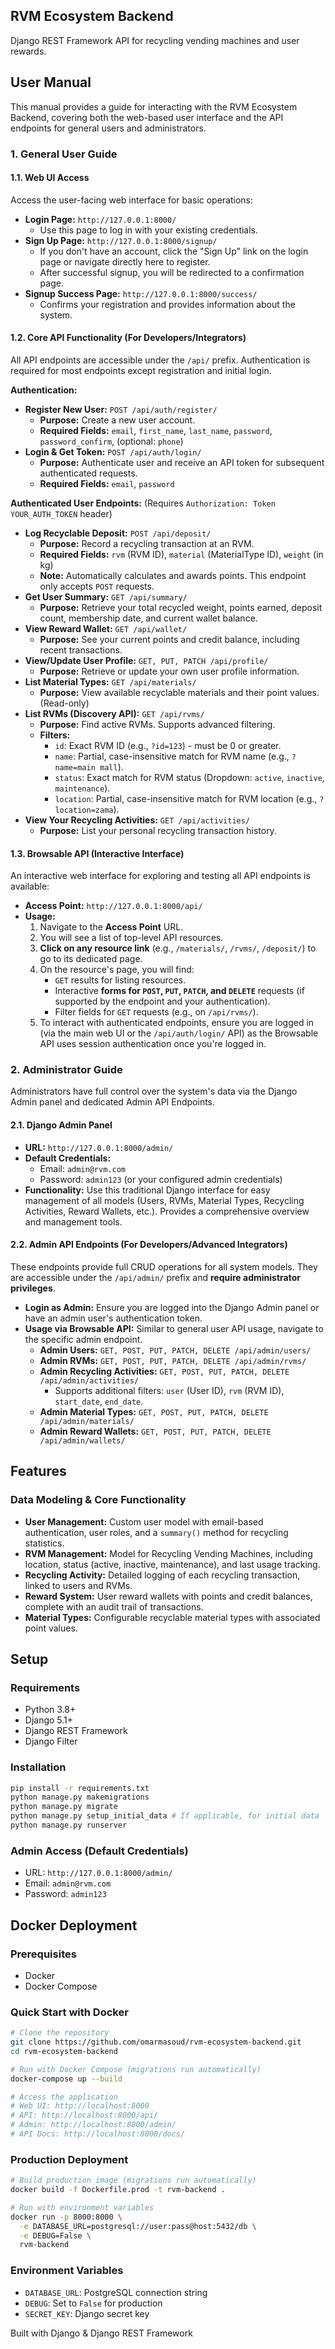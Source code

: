 ## RVM Ecosystem Backend

Django REST Framework API for recycling vending machines and user rewards.

## User Manual

This manual provides a guide for interacting with the RVM Ecosystem Backend, covering both the web-based user interface and the API endpoints for general users and administrators.

### 1. General User Guide

#### 1.1. Web UI Access

Access the user-facing web interface for basic operations:

*   **Login Page:** `http://127.0.0.1:8000/`
    *   Use this page to log in with your existing credentials.
*   **Sign Up Page:** `http://127.0.0.1:8000/signup/`
    *   If you don't have an account, click the "Sign Up" link on the login page or navigate directly here to register.
    *   After successful signup, you will be redirected to a confirmation page.
*   **Signup Success Page:** `http://127.0.0.1:8000/success/`
    *   Confirms your registration and provides information about the system.

#### 1.2. Core API Functionality (For Developers/Integrators)

All API endpoints are accessible under the `/api/` prefix. Authentication is required for most endpoints except registration and initial login.

**Authentication:**
*   **Register New User:** `POST /api/auth/register/`
    *   **Purpose:** Create a new user account.
    *   **Required Fields:** `email`, `first_name`, `last_name`, `password`, `password_confirm`, (optional: `phone`)
*   **Login & Get Token:** `POST /api/auth/login/`
    *   **Purpose:** Authenticate user and receive an API token for subsequent authenticated requests.
    *   **Required Fields:** `email`, `password`

**Authenticated User Endpoints:**
(Requires `Authorization: Token YOUR_AUTH_TOKEN` header)

*   **Log Recyclable Deposit:** `POST /api/deposit/`
    *   **Purpose:** Record a recycling transaction at an RVM.
    *   **Required Fields:** `rvm` (RVM ID), `material` (MaterialType ID), `weight` (in kg)
    *   **Note:** Automatically calculates and awards points. This endpoint only accepts `POST` requests.
*   **Get User Summary:** `GET /api/summary/`
    *   **Purpose:** Retrieve your total recycled weight, points earned, deposit count, membership date, and current wallet balance.
*   **View Reward Wallet:** `GET /api/wallet/`
    *   **Purpose:** See your current points and credit balance, including recent transactions.
*   **View/Update User Profile:** `GET, PUT, PATCH /api/profile/`
    *   **Purpose:** Retrieve or update your own user profile information.
*   **List Material Types:** `GET /api/materials/`
    *   **Purpose:** View available recyclable materials and their point values. (Read-only)
*   **List RVMs (Discovery API):** `GET /api/rvms/`
    *   **Purpose:** Find active RVMs. Supports advanced filtering.
    *   **Filters:**
        *   `id`: Exact RVM ID (e.g., `?id=123`) - must be 0 or greater.
        *   `name`: Partial, case-insensitive match for RVM name (e.g., `?name=main mall`).
        *   `status`: Exact match for RVM status (Dropdown: `active`, `inactive`, `maintenance`).
        *   `location`: Partial, case-insensitive match for RVM location (e.g., `?location=zama`).
*   **View Your Recycling Activities:** `GET /api/activities/`
    *   **Purpose:** List your personal recycling transaction history.

#### 1.3. Browsable API (Interactive Interface)

An interactive web interface for exploring and testing all API endpoints is available:

*   **Access Point:** `http://127.0.0.1:8000/api/`
*   **Usage:**
    1.  Navigate to the **Access Point** URL.
    2.  You will see a list of top-level API resources.
    3.  **Click on any resource link** (e.g., `/materials/`, `/rvms/`, `/deposit/`) to go to its dedicated page.
    4.  On the resource's page, you will find:
        *   `GET` results for listing resources.
        *   Interactive **forms for `POST`, `PUT`, `PATCH`, and `DELETE`** requests (if supported by the endpoint and your authentication).
        *   Filter fields for `GET` requests (e.g., on `/api/rvms/`).
    5.  To interact with authenticated endpoints, ensure you are logged in (via the main web UI or the `/api/auth/login/` API) as the Browsable API uses session authentication once you're logged in.

### 2. Administrator Guide

Administrators have full control over the system's data via the Django Admin panel and dedicated Admin API Endpoints.

#### 2.1. Django Admin Panel

*   **URL:** `http://127.0.0.1:8000/admin/`
*   **Default Credentials:**
    *   Email: `admin@rvm.com`
    *   Password: `admin123` (or your configured admin credentials)
*   **Functionality:** Use this traditional Django interface for easy management of all models (Users, RVMs, Material Types, Recycling Activities, Reward Wallets, etc.). Provides a comprehensive overview and management tools.

#### 2.2. Admin API Endpoints (For Developers/Advanced Integrators)

These endpoints provide full CRUD operations for all system models. They are accessible under the `/api/admin/` prefix and **require administrator privileges**.

*   **Login as Admin:** Ensure you are logged into the Django Admin panel or have an admin user's authentication token.
*   **Usage via Browsable API:** Similar to general user API usage, navigate to the specific admin endpoint.
    *   **Admin Users:** `GET, POST, PUT, PATCH, DELETE /api/admin/users/`
    *   **Admin RVMs:** `GET, POST, PUT, PATCH, DELETE /api/admin/rvms/`
    *   **Admin Recycling Activities:** `GET, POST, PUT, PATCH, DELETE /api/admin/activities/`
        *   Supports additional filters: `user` (User ID), `rvm` (RVM ID), `start_date`, `end_date`.
    *   **Admin Material Types:** `GET, POST, PUT, PATCH, DELETE /api/admin/materials/`
    *   **Admin Reward Wallets:** `GET, POST, PUT, PATCH, DELETE /api/admin/wallets/`

## Features

### Data Modeling & Core Functionality

*   **User Management:** Custom user model with email-based authentication, user roles, and a `summary()` method for recycling statistics.
*   **RVM Management:** Model for Recycling Vending Machines, including location, status (active, inactive, maintenance), and last usage tracking.
*   **Recycling Activity:** Detailed logging of each recycling transaction, linked to users and RVMs.
*   **Reward System:** User reward wallets with points and credit balances, complete with an audit trail of transactions.
*   **Material Types:** Configurable recyclable material types with associated point values.

## Setup

### Requirements
- Python 3.8+
- Django 5.1+
- Django REST Framework
- Django Filter

### Installation
```bash
pip install -r requirements.txt
python manage.py makemigrations
python manage.py migrate
python manage.py setup_initial_data # If applicable, for initial data
python manage.py runserver
```

### Admin Access (Default Credentials)
- URL: `http://127.0.0.1:8000/admin/`
- Email: `admin@rvm.com`
- Password: `admin123`

## Docker Deployment

### Prerequisites
- Docker
- Docker Compose

### Quick Start with Docker
```bash
# Clone the repository
git clone https://github.com/omarmasoud/rvm-ecosystem-backend.git
cd rvm-ecosystem-backend

# Run with Docker Compose (migrations run automatically)
docker-compose up --build

# Access the application
# Web UI: http://localhost:8000
# API: http://localhost:8000/api/
# Admin: http://localhost:8000/admin/
# API Docs: http://localhost:8000/docs/
```

### Production Deployment
```bash
# Build production image (migrations run automatically)
docker build -f Dockerfile.prod -t rvm-backend .

# Run with environment variables
docker run -p 8000:8000 \
  -e DATABASE_URL=postgresql://user:pass@host:5432/db \
  -e DEBUG=False \
  rvm-backend
```

### Environment Variables
- `DATABASE_URL`: PostgreSQL connection string
- `DEBUG`: Set to `False` for production
- `SECRET_KEY`: Django secret key

Built with Django & Django REST Framework 
